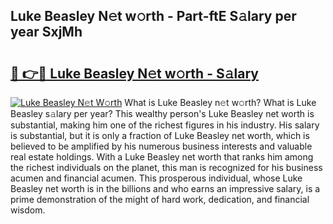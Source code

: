## Luke Beasley N𝚎t w𝚘rth - Part-ftE S𝚊lary per year SxjMh

# <h2><a href="http://gc3cl9y.nevu.top/?p=Luke+Beasley">🔗 👉🔴 Luke Beasley N𝚎t w𝚘rth - S𝚊lary</a></h2>

[![Luke Beasley N𝚎t W𝚘rth](https://i.imgur.com/Oavwk0R.jpeg)](http://gc3cl9y.nevu.top/?p=Luke+Beasley)
What is Luke Beasley n𝚎t w𝚘rth? What is Luke Beasley s𝚊lary per year?
This wealthy person's Luke Beasley net worth is substantial, making him one of the richest figures in his industry. His salary is substantial, but it is only a fraction of Luke Beasley net worth, which is believed to be amplified by his numerous business interests and valuable real estate holdings. With a Luke Beasley net worth that ranks him among the richest individuals on the planet, this man is recognized for his business acumen and financial acumen. This prosperous individual, whose Luke Beasley net worth is in the billions and who earns an impressive salary, is a prime demonstration of the might of hard work, dedication, and financial wisdom.
